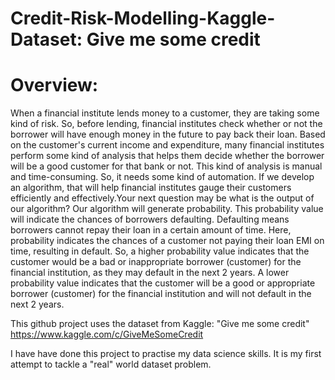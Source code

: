 # Credit-Risk-Modelling-Kaggle-Dataset: Give me some credit

# Overview: 

When a financial institute lends money to a customer, they are taking some kind of risk. So, before lending, financial institutes check whether or not the borrower will have enough money in the future to pay back their loan. Based on the customer's current income and expenditure, many financial institutes perform some kind of analysis that helps them decide whether the borrower will be a good customer for that bank or not. This kind of analysis is manual and time-consuming. So, it needs some kind of automation. If we develop an algorithm, that will help financial institutes gauge their customers efficiently and effectively.Your next question may be what is the output of our algorithm? Our algorithm will generate probability. This probability value will indicate the chances of borrowers defaulting. Defaulting means borrowers cannot repay their loan in a certain amount of time. Here, probability indicates the chances of a customer not paying their loan EMI on time, resulting in default. So, a higher probability value indicates that the customer would be a bad or inappropriate borrower (customer) for the financial institution, as they may default in the next 2 years. A lower probability value indicates that the customer will be a good or appropriate borrower (customer) for the financial institution and will not default in the next 2 years.


This github project uses the dataset from Kaggle: "Give me some credit" https://www.kaggle.com/c/GiveMeSomeCredit 

I have have done this project to practise my data science skills. It is my first attempt to tackle a "real" world dataset problem. 

